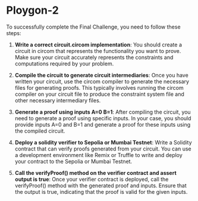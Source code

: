 # Ploygon-2


To successfully complete the Final Challenge, you need to follow these steps:

1. **Write a correct circuit.circom implementation**: You should create a circuit in circom that represents the functionality you want to prove. Make sure your circuit accurately represents the constraints and computations required by your problem.

2. **Compile the circuit to generate circuit intermediaries**: Once you have written your circuit, use the circom compiler to generate the necessary files for generating proofs. This typically involves running the circom compiler on your circuit file to produce the constraint system file and other necessary intermediary files.

3. **Generate a proof using inputs A=0 B=1**: After compiling the circuit, you need to generate a proof using specific inputs. In your case, you should provide inputs A=0 and B=1 and generate a proof for these inputs using the compiled circuit.

4. **Deploy a solidity verifier to Sepolia or Mumbai Testnet**: Write a Solidity contract that can verify proofs generated from your circuit. You can use a development environment like Remix or Truffle to write and deploy your contract to the Sepolia or Mumbai Testnet.

5. **Call the verifyProof() method on the verifier contract and assert output is true**: Once your verifier contract is deployed, call the verifyProof() method with the generated proof and inputs. Ensure that the output is true, indicating that the proof is valid for the given inputs.

